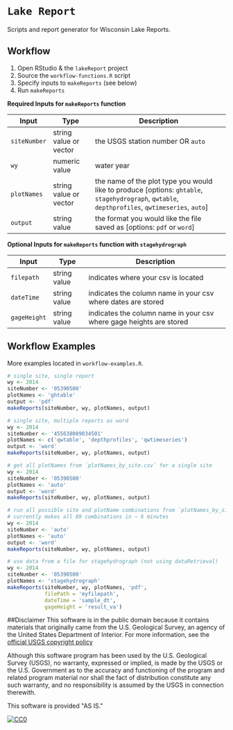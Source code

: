 `Lake Report`
=============

Scripts and report generator for Wisconsin Lake Reports.

Workflow
--------------------------

1. Open RStudio & the `lakeReport` project
2. Source the `workflow-functions.R` script
3. Specify inputs to `makeReports` (see below)
4. Run `makeReports`


**Required Inputs for `makeReports` function**

| Input | Type | Description |
| --- | --- | --- |
| `siteNumber` | string value or vector | the USGS station number OR `auto` |
| `wy` | numeric value | water year |
| `plotNames` | string value or vector | the name of the plot type you would like to produce [options: `ghtable`, `stagehydrograph`, `qwtable`, `depthprofiles`, `qwtimeseries`, `auto`] |
| `output` | string value | the format you would like the file saved as [options: `pdf` or `word`] |


**Optional Inputs for `makeReports` function with `stagehydrograph`**

| Input | Type | Description |
| --- | --- | --- |
| `filepath` | string value | indicates where your csv is located |
| `dateTime` | string value | indicates the column name in your csv where dates are stored |
| `gageHeight` | string value | indicates the column name in your csv where gage heights are stored |


Workflow Examples
--------------------------

More examples located in `workflow-examples.R`.

``` r
# single site, single report
wy <- 2014
siteNumber <- '05390500'
plotNames <- 'ghtable'
output <- 'pdf'
makeReports(siteNumber, wy, plotNames, output)

# single site, multiple reports as word
wy <- 2014
siteNumber <- '455638089034501'
plotNames <- c('qwtable', 'depthprofiles', 'qwtimeseries')
output <- 'word'
makeReports(siteNumber, wy, plotNames, output)

# get all plotNames from `plotNames_by_site.csv` for a single site
wy <- 2014
siteNumber <- '05390500'
plotNames <- 'auto'
output <- 'word'
makeReports(siteNumber, wy, plotNames, output)

# run all possible site and plotName combinations from `plotNames_by_site.csv`  
# currently makes all 89 combinations in ~ 6 minutes
wy <- 2014
siteNumber <- 'auto'
plotNames <- 'auto'
output <- 'word'
makeReports(siteNumber, wy, plotNames, output)

# use data from a file for stagehydrograph (not using dataRetrieval)
wy <- 2014
siteNumber <- '05390500'
plotNames <- 'stagehydrograph'
makeReports(siteNumber, wy, plotNames, 'pdf', 
            filePath = 'myfilepath',
            dateTime = 'sample_dt',
            gageHeight = 'result_va')
```


##Disclaimer
This software is in the public domain because it contains materials that originally came from the U.S. Geological Survey, an agency of the United States Department of Interior. For more information, see the [official USGS copyright policy](http://www.usgs.gov/visual-id/credit_usgs.html#copyright/ "official USGS copyright policy")

Although this software program has been used by the U.S. Geological Survey (USGS), no warranty, expressed or implied, is made by the USGS or the U.S. Government as to the accuracy and functioning of the program and related program material nor shall the fact of distribution constitute any such warranty, and no responsibility is assumed by the USGS in connection therewith.

This software is provided "AS IS."

 [
    ![CC0](http://i.creativecommons.org/p/zero/1.0/88x31.png)
  ](http://creativecommons.org/publicdomain/zero/1.0/)
